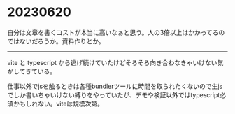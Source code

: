 # 20230620

自分は文章を書くコストが本当に高いなぁと思う。人の3倍以上はかかってるのではないだろうか。資料作りとか。

---

vite と typescript から逃げ続けていたけどそろそろ向き合わなきゃいけない気がしてきている。

仕事以外でjsを触るときは各種bundlerツールに時間を取られたくないので生jsでしか書いちゃいけない縛りをやっていたが、デモや検証以外ではtypescript必須かもしれない。viteは規模次第。